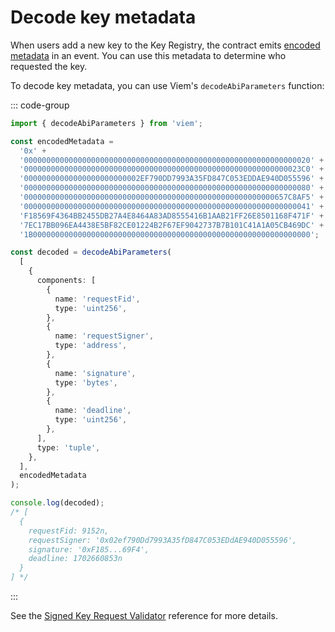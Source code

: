 # Decode key metadata

When users add a new key to the Key Registry, the contract emits [encoded metadata](/reference/contracts/reference/signed-key-request-validator.html#signedkeyrequestmetadata-struct) in an event. You can use this metadata to determine who requested the key.

To decode key metadata, you can use Viem's `decodeAbiParameters` function:

::: code-group

```ts [Viem]
import { decodeAbiParameters } from 'viem';

const encodedMetadata =
  '0x' +
  '0000000000000000000000000000000000000000000000000000000000000020' +
  '00000000000000000000000000000000000000000000000000000000000023C0' +
  '00000000000000000000000002EF790DD7993A35FD847C053EDDAE940D055596' +
  '0000000000000000000000000000000000000000000000000000000000000080' +
  '00000000000000000000000000000000000000000000000000000000657C8AF5' +
  '0000000000000000000000000000000000000000000000000000000000000041' +
  'F18569F4364BB2455DB27A4E8464A83AD8555416B1AAB21FF26E8501168F471F' +
  '7EC17BB096EA4438E5BF82CE01224B2F67EF9042737B7B101C41A1A05CB469DC' +
  '1B00000000000000000000000000000000000000000000000000000000000000';

const decoded = decodeAbiParameters(
  [
    {
      components: [
        {
          name: 'requestFid',
          type: 'uint256',
        },
        {
          name: 'requestSigner',
          type: 'address',
        },
        {
          name: 'signature',
          type: 'bytes',
        },
        {
          name: 'deadline',
          type: 'uint256',
        },
      ],
      type: 'tuple',
    },
  ],
  encodedMetadata
);

console.log(decoded);
/* [
  {
    requestFid: 9152n,
    requestSigner: '0x02ef790Dd7993A35fD847C053EDdAE940D055596',
    signature: '0xF185...69F4',
    deadline: 1702660853n
  }
] */
```

:::

See the [Signed Key Request Validator](/reference/contracts/reference/signed-key-request-validator.html#signedkeyrequestmetadata-struct) reference for more
details.
